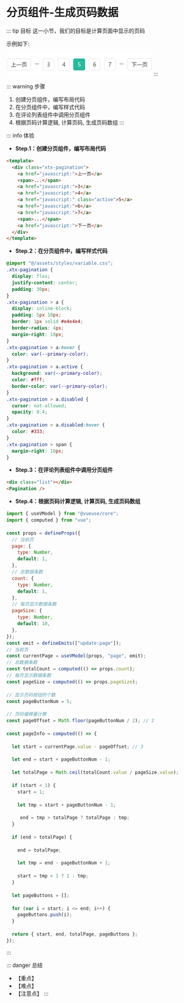 # 分页组件-生成页码数据

::: tip 目标
这一小节，我们的目标是计算页面中显示的页码

示例如下:

![data](./images/51.png)
:::

::: warning 步骤

1. 创建分页组件，编写布局代码
2. 在分页组件中，编写样式代码
3. 在评论列表组件中调用分页组件
4. 根据页码计算逻辑, 计算页码, 生成页码数组
:::

::: info 体验

* **Step.1：创建分页组件，编写布局代码**

```html
<template>
  <div class="xtx-pagination">
    <a href="javascript:">上一页</a>
    <span>...</span>
    <a href="javascript:">3</a>
    <a href="javascript:">4</a>
    <a href="javascript:" class="active">5</a>
    <a href="javascript:">6</a>
    <a href="javascript:">7</a>
    <span>...</span>
    <a href="javascript:">下一页</a>
  </div>
</template>
```

* **Step.2：在分页组件中，编写样式代码**

```css
@import "@/assets/styles/variable.css";
.xtx-pagination {
  display: flex;
  justify-content: center;
  padding: 30px;
}
.xtx-pagination > a {
  display: inline-block;
  padding: 5px 10px;
  border: 1px solid #e4e4e4;
  border-radius: 4px;
  margin-right: 10px;
}
.xtx-pagination > a:hover {
  color: var(--primary-color);
}
.xtx-pagination > a.active {
  background: var(--primary-color);
  color: #fff;
  border-color: var(--primary-color);
}
.xtx-pagination > a.disabled {
  cursor: not-allowed;
  opacity: 0.4;
}
.xtx-pagination > a.disabled:hover {
  color: #333;
}
.xtx-pagination > span {
  margin-right: 10px;
}
```

* **Step.3：在评论列表组件中调用分页组件**

```html
<div class="list"></div>
<Pagination />
```

* **Step.4：根据页码计算逻辑, 计算页码, 生成页码数组**

```js
import { useVModel } from "@vueuse/core";
import { computed } from "vue";

const props = defineProps({
  // 当前页
  page: {
    type: Number,
    default: 1,
  },
  // 总数据条数
  count: {
    type: Number,
    default: 1,
  },
  // 每页显示数据条数
  pageSize: {
    type: Number,
    default: 10,
  },
});
const emit = defineEmits(["update:page"]);
// 当前页
const currentPage = useVModel(props, "page", emit);
// 总数据条数
const totalCount = computed(() => props.count);
// 每页显示数据条数
const pageSize = computed(() => props.pageSize);

// 显示页码按钮的个数
const pageButtonNum = 5;

// 页码偏移量计算
const pageOffset = Math.floor(pageButtonNum / 2); // 2

const pageInfo = computed(() => {

  let start = currentPage.value - pageOffset; // 3

  let end = start + pageButtonNum - 1;

  let totalPage = Math.ceil(totalCount.value / pageSize.value);

  if (start < 1) {
    start = 1;

    let tmp = start + pageButtonNum - 1;

     end = tmp > totalPage ? totalPage : tmp;
  }

  if (end > totalPage) {

    end = totalPage;

    let tmp = end - pageButtonNum + 1;
    
    start = tmp < 1 ? 1 : tmp;
  }

  let pageButtons = [];

  for (var i = start; i <= end; i++) {
    pageButtons.push(i);
  }

  return { start, end, totalPage, pageButtons };
});

```

:::

::: danger 总结

* 【重点】
* 【难点】
* 【注意点】
:::
